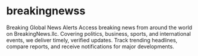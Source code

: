 # breakingnewss
Breaking Global News Alerts   Access breaking news from around the world on BreakingNews.llc. Covering politics, business, sports, and international events, we deliver timely, verified updates. Track trending headlines, compare reports, and receive notifications for major developments.
